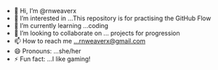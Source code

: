 - 👋 Hi, I’m @rnweaverx
- 👀 I’m interested in ...This repository is for practising the GitHub Flow
- 🌱 I’m currently learning ...coding
- 💞️ I’m looking to collaborate on ... projects for progression
- 📫 How to reach me ...rnweaverx@gmail.com
- 😄 Pronouns: ...she/her
- ⚡ Fun fact: ...I like gaming! 

<!---
rnweaverx/rnweaverx is a ✨ special ✨ repository because its `README.md` (this file) appears on your GitHub profile.
You can click the Preview link to take a look at your changes.
--->
